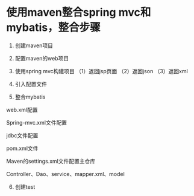 # 使用maven整合spring mvc和mybatis，整合步骤


1. 创建maven项目
2. 配置maven的web项目
3. 使用spring mvc构建项目
（1）返回jsp页面
（2）返回json
（3）返回xml

4. 引入配置文件

5. 整合mybatis


web.xml配置

Spring-mvc.xml文件配置

jdbc文件配置

pom.xml文件

Maven的settings.xml文件配置主仓库

Controller、Dao、service、mapper.xml、model

6. 创建test
